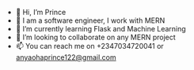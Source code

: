 - 👋 Hi, I’m Prince
- 👀 I am a software engineer, I work with MERN
- 🌱 I’m currently learning Flask and Machine Learning
- 💞️ I’m looking to collaborate on any MERN project
- 📫 You can reach me on +2347034720041 or anyaohaprince122@gmail.com

<!---
Codeprinz-1/Codeprinz-1 is a ✨ special ✨ repository because its `README.md` (this file) appears on your GitHub profile.
You can click the Preview link to take a look at your changes.
--->
